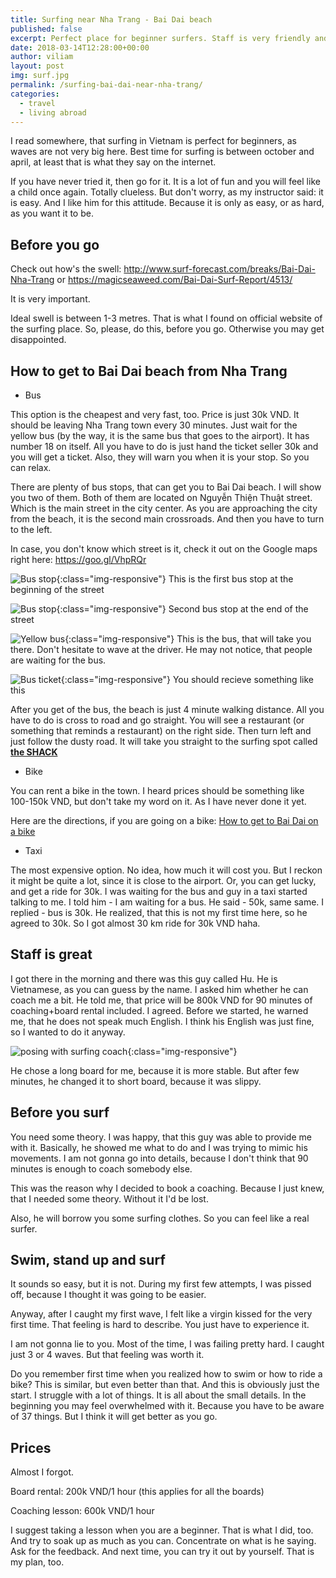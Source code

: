 ```yaml
---
title: Surfing near Nha Trang - Bai Dai beach
published: false
excerpt: Perfect place for beginner surfers. Staff is very friendly and prices are reasonable. Definitely worth checking out. 
date: 2018-03-14T12:28:00+00:00
author: viliam
layout: post
img: surf.jpg
permalink: /surfing-bai-dai-near-nha-trang/
categories:
  - travel
  - living abroad
---
```


I read somewhere, that surfing in Vietnam is perfect for beginners, as waves are not very big here. Best time for surfing
is between october and april, at least that is what they say on the internet.

If you have never tried it, then go for it. It is a lot of fun and you will feel like a child once again. Totally clueless. But
don't worry, as my instructor said: it is easy. And I like him for this attitude. Because it is only as easy, or as hard, as you
want it to be.

## Before you go

Check out how's the swell: http://www.surf-forecast.com/breaks/Bai-Dai-Nha-Trang or https://magicseaweed.com/Bai-Dai-Surf-Report/4513/

It is very important.

Ideal swell is between 1-3 metres. That is what I found on official website of the surfing place. So, please, do this, before you go. Otherwise you may get disappointed. 

## How to get to Bai Dai beach from Nha Trang

* Bus

This option is the cheapest and very fast, too. Price is just 30k VND. It should be leaving Nha Trang town every 30 minutes. Just wait for the yellow bus (by the way, it is the same bus that goes to the airport). It has number 18 on itself. All you have to do is just hand the ticket seller 30k and you will get a ticket. Also, they will warn you when it is your stop. So you can relax.

There are plenty of bus stops, that can get you to Bai Dai beach. I will show you two of them. Both of them are located on Nguyễn Thiện Thuật street. Which is the main street in the city center. As you are approaching the city from the beach, it is the second main crossroads. And then you have to turn to the left.

In case, you don't know which street is it, check it out on the Google maps right here: https://goo.gl/VhpRQr

![Bus stop](/images/bus-stop02.jpg){:class="img-responsive"}
This is the first bus stop at the beginning of the street

![Bus stop](/images/bus-stop03.jpg){:class="img-responsive"}
Second bus stop at the end of the street

![Yellow bus](/images/yellowbus.jpg){:class="img-responsive"}
This is the bus, that will take you there. Don't hesitate to wave at the driver. He may not notice, that people are waiting for the bus.

![Bus ticket](/images/bus-ticket.jpg){:class="img-responsive"}
You should recieve something like this

After you get of the bus, the beach is just 4 minute walking distance. All you have to do is cross to road and go straight. You
will see a restaurant (or something that reminds a restaurant) on the right side. Then turn left and just follow the dusty road.
It will take you straight to the surfing spot called **[the SHACK](http://www.shackvietnam.com/)**

* Bike

You can rent a bike in the town. I heard prices should be something like 100-150k VND, but don't take my word on it. As I have
never done it yet.

Here are the directions, if you are going on a bike: [How to get to Bai Dai on a bike](http://www.shackvietnam.com/index.php/about-us/)

* Taxi

The most expensive option. No idea, how much it will cost you. But I reckon it might be quite a lot, since it is close to the
airport. Or, you can get lucky, and get a ride for 30k. I was waiting for the bus and guy in a taxi started talking to me. I
told him - I am waiting for a bus. He said - 50k, same same. I replied - bus is 30k. He realized, that this is not my first 
time here, so he agreed to 30k. So I got almost 30 km ride for 30k VND haha.

## Staff is great

I got there in the morning and there was this guy called Hu. He is Vietnamese, as you can guess by the name. I asked him whether
he can coach me a bit. He told me, that price will be 800k VND for 90 minutes of coaching+board rental included. I agreed. Before we started, he warned me, that he does not speak much English. I think his English was just fine, so I wanted to do it anyway.

![posing with surfing coach](/images/baidai-beach.jpg){:class="img-responsive"}

He chose a long board for me, because it is more stable. But after few minutes, he changed it to short board, because it was slippy.

## Before you surf

You need some theory. I was happy, that this guy was able to provide me with it. Basically, he showed me what to do and I was trying to mimic his movements. I am not gonna go into details, because I don't think that 90 minutes is enough to coach somebody else. 

This was the reason why I decided to book a coaching. Because I just knew, that I needed some theory. Without it I'd be lost.

Also, he will borrow you some surfing clothes. So you can feel like a real surfer. 

## Swim, stand up and surf

It sounds so easy, but it is not. During my first few attempts, I was pissed off, because I thought it was going to be easier.

Anyway, after I caught my first wave, I felt like a virgin kissed for the very first time. That feeling is hard to describe. You just have to experience it.

I am not gonna lie to you. Most of the time, I was failing pretty hard. I caught just 3 or 4 waves. But that feeling was worth it. 

Do you remember first time when you realized how to swim or how to ride a bike? This is similar, but even better than that. And this is obviously just the start. I struggle with a lot of things. It is all about the small details. In the beginning you may feel overwhelmed with it. Because you have to be aware of 37 things. But I think it will get better as you go.

## Prices

Almost I forgot.

Board rental: 200k VND/1 hour (this applies for all the boards)

Coaching lesson: 600k VND/1 hour

I suggest taking a lesson when you are a beginner. That is what I did, too. And try to soak up as much as you can. Concentrate on what is he saying. Ask for the feedback. And next time, you  can try it out by yourself. That is my plan, too.





